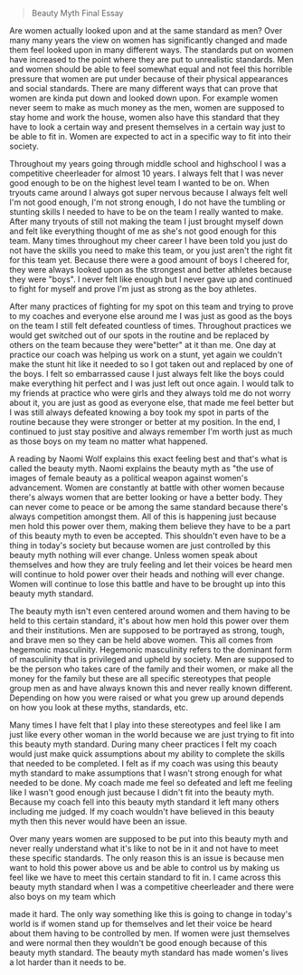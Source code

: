 > Beauty Myth Final Essay

Are women actually looked upon and at the same standard as men? Over
many many years the view on women has significantly changed and made
them feel looked upon in many different ways. The standards put on women
have increased to the point where they are put to unrealistic standards.
Men and women should be able to feel somewhat equal and not feel this
horrible pressure that women are put under because of their physical
appearances and social standards. There are many different ways that can
prove that women are kinda put down and looked down upon. For example
women never seem to make as much money as the men, women are supposed to
stay home and work the house, women also have this standard that they
have to look a certain way and present themselves in a certain way just
to be able to fit in. Women are expected to act in a specific way to fit
into their society.

Throughout my years going through middle school and highschool I was a
competitive cheerleader for almost 10 years. I always felt that I was
never good enough to be on the highest level team I wanted to be on.
When tryouts came around I always got super nervous because I always
felt well I\'m not good enough, I\'m not strong enough, I do not have
the tumbling or stunting skills I needed to have to be on the team I
really wanted to make. After many tryouts of still not making the team I
just brought myself down and felt like everything thought of me as
she\'s not good enough for this team. Many times throughout my cheer
career I have been told you just do not have the skills you need to make
this team, or you just aren\'t the right fit for this team yet. Because
there were a good amount of boys I cheered for, they were always looked
upon as the strongest and better athletes because they were "boys". I
never felt like enough but I never gave up and continued to fight for
myself and prove I\'m just as strong as the boy athletes.

After many practices of fighting for my spot on this team and trying to
prove to my coaches and everyone else around me I was just as good as
the boys on the team I still felt defeated countless of times.
Throughout practices we would get switched out of our spots in the
routine and be replaced by others on the team because they were"better"
at it than me. One day at practice our coach was helping us work on a
stunt, yet again we couldn\'t make the stunt hit like it needed to so I
got taken out and replaced by one of the boys. I felt so embarrassed
cause I just always felt like the boys could make everything hit perfect
and I was just left out once again. I would talk to my friends at
practice who were girls and they always told me do not worry about it,
you are just as good as everyone else, that made me feel better but I
was still always defeated knowing a boy took my spot in parts of the
routine because they were stronger or better at my position. In the end,
I continued to just stay positive and always remember I'm worth just as
much as those boys on my team no matter what happened.

A reading by Naomi Wolf explains this exact feeling best and that\'s
what is called the beauty myth. Naomi explains the beauty myth as "the
use of images of female beauty as a political weapon against women\'s
advancement. Women are constantly at battle with other women because
there\'s always women that are better looking or have a better body.
They can never come to peace or be among the same standard because
there\'s always competition amongst them. All of this is happening just
because men hold this power over them, making them believe they have to
be a part of this beauty myth to even be accepted. This shouldn\'t even
have to be a thing in today\'s society but because women are just
controlled by this beauty myth nothing will ever change. Unless women
speak about themselves and how they are truly feeling and let their
voices be heard men will continue to hold power over their heads and
nothing will ever change. Women will continue to lose this battle and
have to be brought up into this beauty myth standard.

The beauty myth isn\'t even centered around women and them having to be
held to this certain standard, it\'s about how men hold this power over
them and their institutions. Men are supposed to be portrayed as strong,
tough, and brave men so they can be held above women. This all comes
from hegemonic masculinity. Hegemonic masculinity refers to the dominant
form of masculinity that is privileged and upheld by society. Men are
supposed to be the person who takes care of the family and their women,
or make all the money for the family but these are all specific
stereotypes that people group men as and have always known this and
never really known different. Depending on how you were raised or what
you grew up around depends on how you look at these myths, standards,
etc.

Many times I have felt that I play into these stereotypes and feel like
I am just like every other woman in the world because we are just trying
to fit into this beauty myth standard. During many cheer practices I
felt my coach would just make quick assumptions about my ability to
complete the skills that needed to be completed. I felt as if my coach
was using this beauty myth standard to make assumptions that I wasn\'t
strong enough for what needed to be done. My coach made me feel so
defeated and left me feeling like I wasn't good enough just because I
didn\'t fit into the beauty myth. Because my coach fell into this beauty
myth standard it left many others including me judged. If my coach
wouldn\'t have believed in this beauty myth then this never would have
been an issue.

Over many years women are supposed to be put into this beauty myth and
never really understand what it\'s like to not be in it and not have to
meet these specific standards. The only reason this is an issue is
because men want to hold this power above us and be able to control us
by making us feel like we have to meet this certain standard to fit in.
I came across this beauty myth standard when I was a competitive
cheerleader and there were also boys on my team which

made it hard. The only way something like this is going to change in
today\'s world is if women stand up for themselves and let their voice
be heard about them having to be controlled by men. If women were just
themselves and were normal then they wouldn\'t be good enough because of
this beauty myth standard. The beauty myth standard has made women\'s
lives a lot harder than it needs to be.
